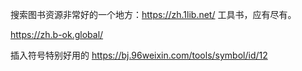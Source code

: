 搜索图书资源非常好的一个地方：https://zh.1lib.net/    工具书，应有尽有。

https://zh.b-ok.global/



插入符号特别好用的 https://bj.96weixin.com/tools/symbol/id/12

